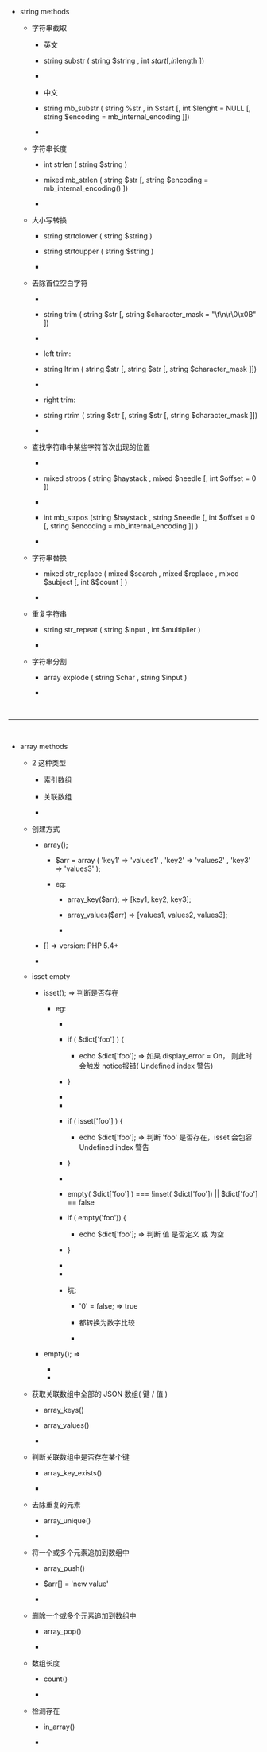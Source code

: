 * string methods

    * 字符串截取
    
        * 英文 
    
        * string substr ( string $string , int $start[, in$length ])
        
        *

        * 中文

        * string mb_substr ( string %str , in $start [, int  $lenght = NULL [, string $encoding = mb_internal_encoding ]])
        
        * 

    * 字符串长度
    
        * int strlen ( string $string )
        
        * mixed mb_strlen ( string  $str [, string $encoding = mb_internal_encoding() ])
        
        * 
        
    * 大小写转换
    
        * string strtolower ( string $string )
        
        * string strtoupper ( string $string )
        
        * 
        
    * 去除首位空白字符 
    
        * 
    
        * string trim ( string $str [, string $character_mask = "\t\n\r\0\x0B" ])
        
        * 
        
        * left trim: 
        
        * string ltrim ( string $str [, string $str [, string $character_mask ]])
        
        * 

        * right trim:

        * string rtrim ( string $str [, string $str [, string $character_mask ]])
        
        * 
        
    * 查找字符串中某些字符首次出现的位置
    
        * 
    
        * mixed strops ( string $haystack , mixed $needle [, int $offset  = 0 ])
        
        * 
        
        * int mb_strpos (string $haystack , string $needle [, int $offset  = 0 [,  string $encoding = mb_internal_encoding ]] )

        * 
        
    * 字符串替换
    
        * mixed str_replace ( mixed $search , mixed $replace , mixed $subject [, int &$count ] )

        * 
        
    * 重复字符串
    
        * string str_repeat ( string $input , int $multiplier )

        * 
        
    * 字符串分割
    
        * array explode ( string $char , string $input )

        * 




<br/>
<hr/>
<br/>




* array methods

    * 2 这种类型
    
        * 索引数组
        
        * 关联数组
        
        *  
        
    * 创建方式
    
        * array();
        
            * $arr = array ( 'key1' => 'values1' , 'key2' => 'values2' , 'key3' => 'values3' );

            * eg: 
            
                * array_key($arr); => [key1, key2, key3];
                
                * array_values($arr) => [values1, values2, values3];
    
                * 
        
        * [] => version: PHP 5.4+
        
        * 
        
    * isset empty
    
        * isset(); => 判断是否存在
        
            * eg: 
            
                * 

                * if ( $dict['foo'] ) {
                
                    * echo $dict['foo']; => 如果 display_error = On， 则此时会触发 notice报错( Undefined index 警告)
                
                * } 
                
                * 

                * 
                
                * if ( isset['foo'] ) {
                
                    * echo $dict['foo']; => 判断 'foo' 是否存在，isset 会包容 Undefined index 警告
                
                * }
                
                * 

                * empty( $dict['foo'] ) === !inset( $dict['foo']) || $dict['foo'] == false
                
                * if ( empty('foo')) {
                
                    * echo $dict['foo']; => 判断 值 是否定义 或 为空

                * }
                
                * 
                
                * 
                
                * 坑: 
                
                    * '0' = false; => true 
                    
                    * 都转换为数字比较
                    
                    *
            
        * empty(); => 
        
            * 

            * 
    
    * 获取关联数组中全部的 JSON 数组( 键 / 值 )

        * array_keys()

        * array_values()
        
        * 
        
    * 判断关联数组中是否存在某个键
    
        * array_key_exists()
        
        * 
        
    * 去除重复的元素
    
        * array_unique()
        
        * 
        
    * 将一个或多个元素追加到数组中
    
        * array_push()

        * $arr[] = 'new value'
        
        * 
        
    * 删除一个或多个元素追加到数组中
    
        * array_pop()
        
        * 
        
    * 数组长度
    
        * count()
        
        * 
        
    * 检测存在
    
        * in_array()
        
        * 


















































        